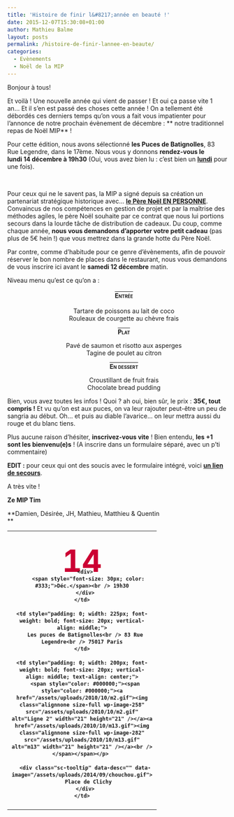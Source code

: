 ```yaml
---
title: 'Histoire de finir l&#8217;année en beauté !'
date: 2015-12-07T15:30:08+01:00
author: Mathieu Balme
layout: posts
permalink: /histoire-de-finir-lannee-en-beaute/
categories:
  - Evènements
  - Noël de la MIP
---
```

Bonjour à tous!

Et voilà ! Une nouvelle année qui vient de passer ! Et oui ça passe vite 1 an&#8230; Et il s&#8217;en est passé des choses cette année ! On a tellement été débordés ces derniers temps qu&#8217;on vous a fait vous impatienter pour l&#8217;annonce de notre prochain évènement de décembre : ** notre traditionnel repas de Noël MIP** !

[<img class="alignleft wp-image-3353" src="/assets/uploads/2015/12/cadeaux-noel-femme-enceinte-300x201.jpg" alt="" width="150" srcset="/assets/uploads/2015/12/cadeaux-noel-femme-enceinte-300x201.jpg 300w, /assets/uploads/2015/12/cadeaux-noel-femme-enceinte.jpg 620w" sizes="(max-width: 300px) 100vw, 300px" />](/assets/uploads/2015/12/cadeaux-noel-femme-enceinte.jpg)Pour cette édition, nous avons sélectionné **les Puces de Batignolles**, 83 Rue Legendre, dans le 17ème. Nous vous y donnons **rendez-vous le lundi 14 décembre à 19h30** (Oui, vous avez bien lu : c&#8217;est bien un <span style="text-decoration: underline;"><strong>lundi</strong></span> pour une fois).

&nbsp;

Pour ceux qui ne le savent pas, la MIP a signé depuis sa création un partenariat stratégique historique avec&#8230; **[le Père Noël EN PERSONNE](https://www.google.fr/url?sa=t&rct=j&q=&esrc=s&source=web&cd=2&cad=rja&uact=8&ved=0ahUKEwii0IbJusnJAhVMvBoKHarCBLEQtwIIJjAB&url=https%3A%2F%2Fwww.youtube.com%2Fwatch%3Fv%3DONTVUomrRik&usg=AFQjCNHtAqRBunuJbBObRK8unGt4PBrjUA&sig2=tJ0_ZhqNKB5DZ5oDuLSzow&bvm=bv.108538919,d.d24)**. Convaincus de nos compétences en gestion de projet et par la maîtrise des méthodes agiles, le père Noël souhaite par ce contrat que nous lui portions secours dans la lourde tâche de distribution de cadeaux. Du coup, comme chaque année, **nous vous demandons d&#8217;apporter votre petit cadeau** (pas plus de 5€ hein !) que vous mettrez dans la grande hotte du Père Noël.

Par contre, comme d&#8217;habitude pour ce genre d&#8217;évènements, afin de pouvoir réserver le bon nombre de places dans le restaurant, nous vous demandons de vous inscrire ici avant le **samedi 12 décembre** matin.

<p style="text-align: left;">
  Niveau menu qu&#8217;est ce qu&#8217;on a :
</p>

<p style="padding-left: 30px; text-align: center;">
  <strong><span style="font-variant: small-caps; text-decoration: overline; line-height: 25px;">Entrée</span></strong>
</p>

<p style="padding-left: 30px; text-align: center;">
  Tartare de poissons au lait de coco<br /> Rouleaux de courgette au chèvre frais
</p>

<p style="padding-left: 30px; text-align: center;">
  <strong><span style="font-variant: small-caps; text-decoration: overline;">Plat</span></strong>
</p>

<p style="padding-left: 30px; text-align: center;">
  Pavé de saumon et risotto aux asperges<br /> Tagine de poulet au citron
</p>

<p style="padding-left: 30px; text-align: center;">
  <strong><span style="font-variant: small-caps; text-decoration: overline;">En dessert</span></strong>
</p>

<p style="padding-left: 30px; text-align: center;">
  Croustillant de fruit frais<br /> Chocolate bread pudding
</p>

<p style="text-align: left;">
  Bien, vous avez toutes les infos ! Quoi ? ah oui, bien sûr, le prix : <strong>35€, tout compris !</strong> Et vu qu&#8217;on est aux puces, on va leur rajouter peut-être un peu de sangria au début. Oh&#8230; et puis au diable l&#8217;avarice&#8230; on leur mettra aussi du rouge et du blanc tiens.
</p>

<p style="text-align: left;">
  Plus aucune raison d&#8217;hésiter, <strong>inscrivez-vous vite</strong> ! Bien entendu, <strong>les +1 sont les bienvenu(e)s</strong> ! (A inscrire dans un formulaire séparé, avec un p&#8217;ti commentaire)
</p>

<p style="text-align: left;">
  <strong>EDIT :</strong> pour ceux qui ont des soucis avec le formulaire intégré, voici <strong><a href="https://goo.gl/forms/gDMDCJVi9Q">un lien de secours</a></strong>.
</p>

A très vite !

**Ze MIP Tim**

**Damien, Désirée, JH, Mathieu, Matthieu & Quentin  
** 

<table style="font-weight: bold; vertical-align: middle; padding: 0;">
  <tr>
    <td style="padding: 10px; width: 120px; font-weight: bold; vertical-align: middle; text-align: center;">
      <div style="height: 45px; font-size: 70px; color: #cc0033; margin-top: 15px;">
        14
      </div>
      
      <div>
        <span style="font-size: 30px; color: #333;">Déc.</span><br /> 19h30
      </div>
    </td>
    
    <td style="padding: 0; width: 225px; font-weight: bold; font-size: 20px; vertical-align: middle;">
      Les puces de Batignolles<br /> 83 Rue Legendre<br /> 75017 Paris
    </td>
    
    <td style="padding: 0; width: 200px; font-weight: bold; font-size: 20px; vertical-align: middle; text-align: center;">
      <span style="color: #000000;"><span style="color: #000000;"><a href="/assets/uploads/2010/10/m2.gif"><img class="alignnone size-full wp-image-258" src="/assets/uploads/2010/10/m2.gif" alt="Ligne 2" width="21" height="21" /></a><a href="/assets/uploads/2010/10/m13.gif"><img class="alignnone size-full wp-image-282" src="/assets/uploads/2010/10/m13.gif" alt="m13" width="21" height="21" /></a><br /> </span></span></p> 
      
      <div class="sc-tooltip" data-desc="" data-image="/assets/uploads/2014/09/chouchou.gif">
        Place de Clichy
      </div>
    </td>
  </tr>
</table>
